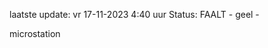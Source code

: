 laatste update: 
vr 17-11-2023  4:40   uur 
Status: FAALT - geel - 
<div class="service R">microstation</div>